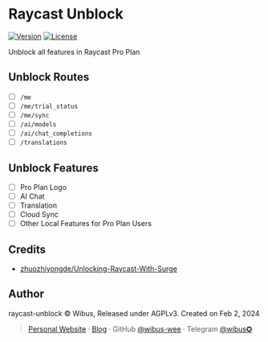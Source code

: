 # Raycast Unblock

[![Version][package-version-src]][package-version-href]
[![License][license-src]][license-href]

Unblock all features in Raycast Pro Plan

## Unblock Routes

- [ ] `/me`
- [ ] `/me/trial_status`
- [ ] `/me/sync`
- [ ] `/ai/models`
- [ ] `/ai/chat_completions`
- [ ] `/translations`

## Unblock Features

- [ ] Pro Plan Logo
- [ ] AI Chat
- [ ] Translation
- [ ] Cloud Sync
- [ ] Other Local Features for Pro Plan Users

## Credits

- [zhuozhiyongde/Unlocking-Raycast-With-Surge](https://github.com/zhuozhiyongde/Unlocking-Raycast-With-Surge)

## Author

raycast-unblock © Wibus, Released under AGPLv3. Created on Feb 2, 2024

> [Personal Website](http://wibus.ren/) · [Blog](https://blog.wibus.ren/) · GitHub [@wibus-wee](https://github.com/wibus-wee/) · Telegram [@wibus✪](https://t.me/wibus_wee)

<!-- Badges -->

[package-version-src]: https://img.shields.io/github/package-json/v/wibus-wee/raycast-unblock?style=flat&colorA=080f12&colorB=1fa669
[package-version-href]: https://github.com/wibus-wee/raycast-unblock
[license-src]: https://img.shields.io/github/license/wibus-wee/raycast-unblock.svg?style=flat&colorA=080f12&colorB=1fa669
[license-href]: https://github.com/wibus-wee/raycast-unblock/blob/main/LICENSE
